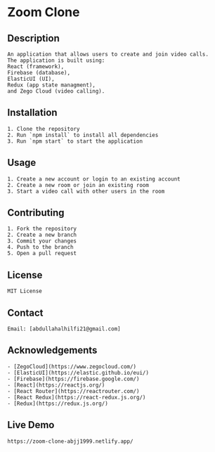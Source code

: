 # Zoom Clone

## Description
    An application that allows users to create and join video calls. 
    The application is built using:
    React (framework), 
    Firebase (database), 
    ElasticUI (UI), 
    Redux (app state managment), 
    and Zego Cloud (video calling).

## Installation
    1. Clone the repository
    2. Run `npm install` to install all dependencies
    3. Run `npm start` to start the application

## Usage
    1. Create a new account or login to an existing account
    2. Create a new room or join an existing room
    3. Start a video call with other users in the room

## Contributing
    1. Fork the repository
    2. Create a new branch
    3. Commit your changes
    4. Push to the branch
    5. Open a pull request

## License
    MIT License

## Contact
    Email: [abdullahalhilfi21@gmail.com]

## Acknowledgements
    - [ZegoCloud](https://www.zegocloud.com/)
    - [ElasticUI](https://elastic.github.io/eui/)
    - [Firebase](https://firebase.google.com/)
    - [React](https://reactjs.org/)
    - [React Router](https://reactrouter.com/)
    - [React Redux](https://react-redux.js.org/)
    - [Redux](https://redux.js.org/)

## Live Demo
    https://zoom-clone-abjj1999.netlify.app/

